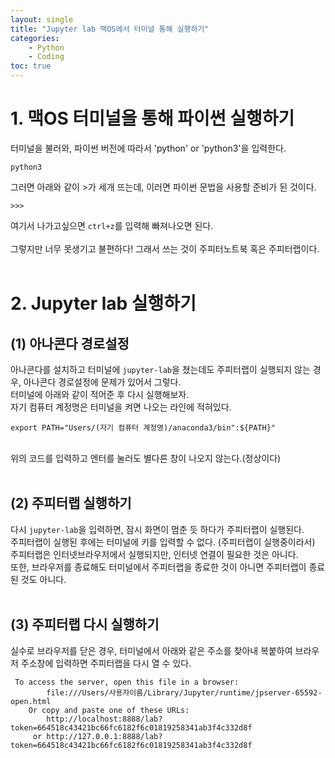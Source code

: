 ```yaml
---
layout: single
title: "Jupyter lab 맥OS에서 터미널 통해 실행하기"
categories: 
    - Python
    - Coding
toc: true
---
```


# 1. 맥OS 터미널을 통해 파이썬 실행하기
터미널을 불러와, 파이썬 버전에 따라서 'python' or 'python3'을 입력한다.<br>

```
python3
```

그러면 아래와 같이 >가 세개 뜨는데, 이러면 파이썬 문법을 사용할 준비가 된 것이다. <br>

```
>>>
```
여기서 나가고싶으면 ```ctrl+z```를 입력해 빠져나오면 된다.<br><br>
그렇지만 너무 못생기고 불편하다! 그래서 쓰는 것이 주피터노트북 혹은 주피터랩이다.<br><br>

# 2. Jupyter lab 실행하기
## (1) 아나콘다 경로설정
아나콘다를 설치하고 터미널에 ```jupyter-lab```을 쳤는데도 주피터랩이 실행되지 않는 경우, 아나콘다 경로설정에 문제가 있어서 그렇다.<br>
터미널에 아래와 같이 적어준 후 다시 실행해보자.<br>
자기 컴퓨터 계정명은 터미널을 켜면 나오는 라인에 적혀있다.<br>


```
export PATH="Users/(자기 컴퓨터 계정명)/anaconda3/bin":${PATH}"
```
<br>
위의 코드를 입력하고 엔터를 눌러도 별다른 창이 나오지 않는다.(정상이다) <br><br>

## (2) 주피터랩 실행하기
다시 ```jupyter-lab```을 입력하면, 잠시 화면이 멈춘 듯 하다가 주피터랩이 실행된다.<br>
주피터랩이 실행된 후에는 터미널에 키를 입력할 수 없다. (주피터랩이 실행중이라서)<br>
주피터랩은 인터넷브라우저에서 실행되지만, 인터넷 연결이 필요한 것은 아니다. <br>
또한, 브라우저를 종료해도 터미널에서 주피터랩을 종료한 것이 아니면 주피터랩이 종료된 것도 아니다.<br><br>

## (3) 주피터랩 다시 실행하기
실수로 브라우저를 닫은 경우, 터미널에서 아래와 같은 주소를 찾아내 복붙하여 브라우저 주소창에 입력하면 주피터랩을 다시 열 수 있다.<br>
```
 To access the server, open this file in a browser:
        file:///Users/사용자이름/Library/Jupyter/runtime/jpserver-65592-open.html
    Or copy and paste one of these URLs:
        http://localhost:8888/lab?token=664518c43421bc66fc6182f6c01819258341ab3f4c332d8f
     or http://127.0.0.1:8888/lab?token=664518c43421bc66fc6182f6c01819258341ab3f4c332d8f
```



